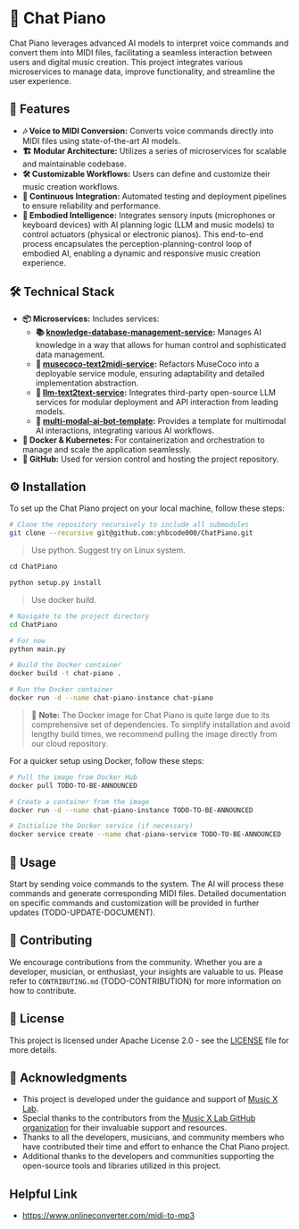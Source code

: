 # 🎹 Chat Piano

Chat Piano leverages advanced AI models to interpret voice commands and convert them into MIDI files, facilitating a seamless interaction between users and digital music creation. This project integrates various microservices to manage data, improve functionality, and streamline the user experience.

## 🌟 Features

- **🎶 Voice to MIDI Conversion:** Converts voice commands directly into MIDI files using state-of-the-art AI models.
- **🏗️ Modular Architecture:** Utilizes a series of microservices for scalable and maintainable codebase.
- **🛠️ Customizable Workflows:** Users can define and customize their music creation workflows.
- **🔄 Continuous Integration:** Automated testing and deployment pipelines to ensure reliability and performance.
- **🎹 Embodied Intelligence:** Integrates sensory inputs (microphones or keyboard devices) with AI planning logic (LLM and music models) to control actuators (physical or electronic pianos). This end-to-end process encapsulates the perception-planning-control loop of embodied AI, enabling a dynamic and responsive music creation experience.


## 🛠️ Technical Stack

- **📦 Microservices:** Includes services:
  - **📚 [knowledge-database-management-service](https://github.com/yhbcode000/knowledge-database-management-service):** Manages AI knowledge in a way that allows for human control and sophisticated data management.
  - **🎵 [musecoco-text2midi-service](https://github.com/yhbcode000/musecoco-text2midi-service):** Refactors MuseCoco into a deployable service module, ensuring adaptability and detailed implementation abstraction.
  - **💬 [llm-text2text-service](https://github.com/yhbcode000/llm-text2text-service):** Integrates third-party open-source LLM services for modular deployment and API interaction from leading models.
  - **🤖 [multi-modal-ai-bot-template](https://github.com/yhbcode000/multi-modal-ai-bot-template):** Provides a template for multimodal AI interactions, integrating various AI workflows.
- **🐳 Docker & Kubernetes:** For containerization and orchestration to manage and scale the application seamlessly.
- **🔧 GitHub:** Used for version control and hosting the project repository.

## ⚙️ Installation

To set up the Chat Piano project on your local machine, follow these steps:

```bash
# Clone the repository recursively to include all submodules
git clone --recursive git@github.com:yhbcode000/ChatPiano.git
```

> Use python. Suggest try on Linux system.

```python
cd ChatPiano

python setup.py install
```

> Use docker build.

```bash
# Navigate to the project directory
cd ChatPiano

# For now
python main.py

# Build the Docker container
docker build -t chat-piano .

# Run the Docker container
docker run -d --name chat-piano-instance chat-piano
```

> 📝 **Note:** The Docker image for Chat Piano is quite large due to its comprehensive set of dependencies. To simplify installation and avoid lengthy build times, we recommend pulling the image directly from our cloud repository.

For a quicker setup using Docker, follow these steps:

```bash
# Pull the image from Docker Hub
docker pull TODO-TO-BE-ANNOUNCED

# Create a container from the image
docker run -d --name chat-piano-instance TODO-TO-BE-ANNOUNCED

# Initialize the Docker service (if necessary)
docker service create --name chat-piano-service TODO-TO-BE-ANNOUNCED
```

## 📖 Usage

Start by sending voice commands to the system. The AI will process these commands and generate corresponding MIDI files. Detailed documentation on specific commands and customization will be provided in further updates (TODO-UPDATE-DOCUMENT).

## 🤝 Contributing

We encourage contributions from the community. Whether you are a developer, musician, or enthusiast, your insights are valuable to us. Please refer to `CONTRIBUTING.md` (TODO-CONTRIBUTION) for more information on how to contribute.

## 📜 License

This project is licensed under Apache License 2.0 - see the [LICENSE](LICENSE) file for more details.

## 🙏 Acknowledgments

- This project is developed under the guidance and support of [Music X Lab](http://www.musicxlab.com/). 
- Special thanks to the contributors from the [Music X Lab GitHub organization](https://github.com/music-x-lab) for their invaluable support and resources.
- Thanks to all the developers, musicians, and community members who have contributed their time and effort to enhance the Chat Piano project.
- Additional thanks to the developers and communities supporting the open-source tools and libraries utilized in this project.

## Helpful Link

- https://www.onlineconverter.com/midi-to-mp3